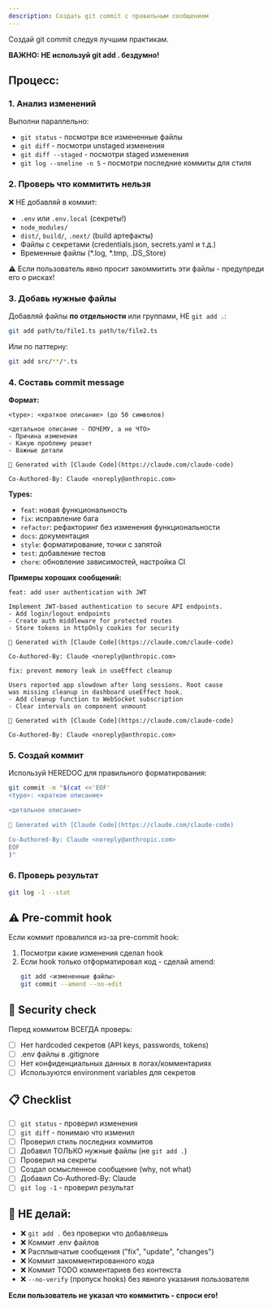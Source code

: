 ```yaml
---
description: Создать git commit с правильным сообщением
---
```


Создай git commit следуя лучшим практикам.

**ВАЖНО: НЕ используй git add . бездумно!**

## Процесс:

### 1. Анализ изменений
Выполни параллельно:
- `git status` - посмотри все измененные файлы
- `git diff` - посмотри unstaged изменения
- `git diff --staged` - посмотри staged изменения
- `git log --oneline -n 5` - посмотри последние коммиты для стиля

### 2. Проверь что коммитить нельзя
❌ НЕ добавляй в коммит:
- `.env` или `.env.local` (секреты!)
- `node_modules/`
- `dist/`, `build/`, `.next/` (build артефакты)
- Файлы с секретами (credentials.json, secrets.yaml и т.д.)
- Временные файлы (*.log, *.tmp, .DS_Store)

⚠️ Если пользователь явно просит закоммитить эти файлы - предупреди его о рисках!

### 3. Добавь нужные файлы
Добавляй файлы **по отдельности** или группами, НЕ `git add .`:
```bash
git add path/to/file1.ts path/to/file2.ts
```

Или по паттерну:
```bash
git add src/**/*.ts
```

### 4. Составь commit message

**Формат:**
```
<type>: <краткое описание> (до 50 символов)

<детальное описание - ПОЧЕМУ, а не ЧТО>
- Причина изменения
- Какую проблему решает
- Важные детали

🤖 Generated with [Claude Code](https://claude.com/claude-code)

Co-Authored-By: Claude <noreply@anthropic.com>
```

**Types:**
- `feat`: новая функциональность
- `fix`: исправление бага
- `refactor`: рефакторинг без изменения функциональности
- `docs`: документация
- `style`: форматирование, точки с запятой
- `test`: добавление тестов
- `chore`: обновление зависимостей, настройка CI

**Примеры хороших сообщений:**
```
feat: add user authentication with JWT

Implement JWT-based authentication to secure API endpoints.
- Add login/logout endpoints
- Create auth middleware for protected routes
- Store tokens in httpOnly cookies for security

🤖 Generated with [Claude Code](https://claude.com/claude-code)

Co-Authored-By: Claude <noreply@anthropic.com>
```

```
fix: prevent memory leak in useEffect cleanup

Users reported app slowdown after long sessions. Root cause
was missing cleanup in dashboard useEffect hook.
- Add cleanup function to WebSocket subscription
- Clear intervals on component unmount

🤖 Generated with [Claude Code](https://claude.com/claude-code)

Co-Authored-By: Claude <noreply@anthropic.com>
```

### 5. Создай коммит
Используй HEREDOC для правильного форматирования:

```bash
git commit -m "$(cat <<'EOF'
<type>: <краткое описание>

<детальное описание>

🤖 Generated with [Claude Code](https://claude.com/claude-code)

Co-Authored-By: Claude <noreply@anthropic.com>
EOF
)"
```

### 6. Проверь результат
```bash
git log -1 --stat
```

## ⚠️ Pre-commit hook
Если коммит провалился из-за pre-commit hook:
1. Посмотри какие изменения сделал hook
2. Если hook только отформатировал код - сделай amend:
   ```bash
   git add <измененные файлы>
   git commit --amend --no-edit
   ```

## 🔐 Security check
Перед коммитом ВСЕГДА проверь:
- [ ] Нет hardcoded секретов (API keys, passwords, tokens)
- [ ] .env файлы в .gitignore
- [ ] Нет конфиденциальных данных в логах/комментариях
- [ ] Используются environment variables для секретов

## 📋 Checklist
- [ ] `git status` - проверил изменения
- [ ] `git diff` - понимаю что изменил
- [ ] Проверил стиль последних коммитов
- [ ] Добавил ТОЛЬКО нужные файлы (не `git add .`)
- [ ] Проверил на секреты
- [ ] Создал осмысленное сообщение (why, not what)
- [ ] Добавил Co-Authored-By: Claude
- [ ] `git log -1` - проверил результат

## 🚫 НЕ делай:
- ❌ `git add .` без проверки что добавляешь
- ❌ Коммит .env файлов
- ❌ Расплывчатые сообщения ("fix", "update", "changes")
- ❌ Коммит закомментированного кода
- ❌ Коммит TODO комментариев без контекста
- ❌ `--no-verify` (пропуск hooks) без явного указания пользователя

**Если пользователь не указал что коммитить - спроси его!**
